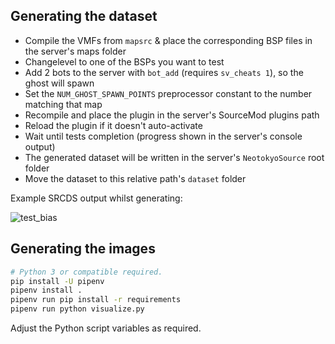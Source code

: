 ## Generating the dataset

- Compile the VMFs from `mapsrc` & place the corresponding BSP files in the server's maps folder
- Changelevel to one of the BSPs you want to test
- Add 2 bots to the server with `bot_add` (requires `sv_cheats 1`), so the ghost will spawn
- Set the `NUM_GHOST_SPAWN_POINTS` preprocessor constant to the number matching that map
- Recompile and place the plugin in the server's SourceMod plugins path
- Reload the plugin if it doesn't auto-activate
- Wait until tests completion (progress shown in the server's console output)
- The generated dataset will be written in the server's `NeotokyoSource` root folder
- Move the dataset to this relative path's `dataset` folder

Example SRCDS output whilst generating:

![test_bias](https://github.com/Rainyan/sourcemod-nt-ghost-distribution/assets/6595066/cd120483-a251-415a-a99a-c35cf6391cc0)

## Generating the images

```bash
# Python 3 or compatible required.
pip install -U pipenv
pipenv install .
pipenv run pip install -r requirements
pipenv run python visualize.py
```

Adjust the Python script variables as required.
